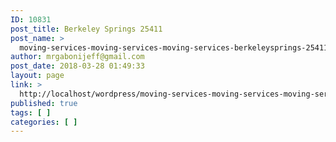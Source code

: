 ```yaml
---
ID: 10831
post_title: Berkeley Springs 25411
post_name: >
  moving-services-moving-services-moving-services-berkeleysprings-25411
author: mrgabonijeff@gmail.com
post_date: 2018-03-28 01:49:33
layout: page
link: >
  http://localhost/wordpress/moving-services-moving-services-moving-services-berkeleysprings-25411/
published: true
tags: [ ]
categories: [ ]
---
```


